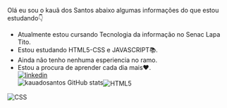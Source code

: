 Olá eu sou o kauã dos Santos abaixo algumas informações do que estou estudando👇 

- Atualmente estou cursando Tecnologia da informação no Senac Lapa Tito.
- Estou estudando HTML5-CSS e JAVASCRIPT📚.
- Ainda não tenho nenhuma esperiencia no ramo.
- Estou a procura de aprender cada dia mais❤️.<br>
[![linkedin](https://img.shields.io/badge/LinkedIn-0077B5?style=for-the-badge&logo=linkedin&logoColor=white)](https://www.linkedin.com/in/kau%C3%A3-santos-2b81a423b/)<br>
![kauadosantos GitHub stats](https://github-readme-stats.vercel.app/api?username=kauadosantos&show_icons=true&theme=merko)<div style="display: inline-block;">
    <img align="center" src="https://img.shields.io/badge/HTML5-E34F26?style=for-the-badge&logo=html5&logoColor=white" alt="HTML5">


</div>
<div style="display: inline-block;">
    <img align="center" src="https://img.shields.io/badge/CSS-239120?&style=for-the-badge&logo=css3&logoColor=white" alt="CSS">


</div>

